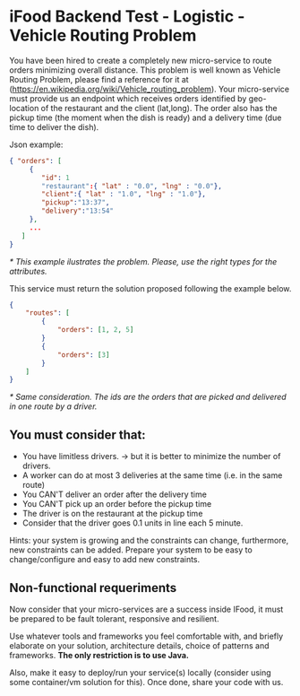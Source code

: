 # iFood Backend Test - Logistic - Vehicle Routing Problem

You have been hired to create a completely new micro-service to route orders minimizing overall distance. This problem is well known as Vehicle Routing Problem, please find a reference for it at (https://en.wikipedia.org/wiki/Vehicle_routing_problem). 
Your micro-service must provide us an endpoint which receives orders identified by geo-location of the restaurant and the client (lat,long).
The order also has the pickup time (the moment when the dish is ready) and a delivery time (due time to deliver the dish).

Json example:
```json
{ "orders": [  
     { 
        "id": 1 
        "restaurant":{ "lat" : "0.0", "lng" : "0.0"},
        "client":{ "lat" : "1.0", "lng" : "1.0"},
        "pickup":"13:37",
        "delivery":"13:54"
     },
     ...
   ]
}
```
_* This example ilustrates the problem. Please, use the right types for the attributes._

This service must return the solution proposed following the example below.
```json
{
	"routes": [
		{
			"orders": [1, 2, 5]
		}
		{
			"orders": [3]
		}
	]
}
```
_* Same consideration.
The ids are the orders that are picked and delivered in one route by a driver._


## You must consider that:

- You have limitless drivers.
	-> but it is better to minimize the number of drivers.
- A worker can do at most 3 deliveries at the same time (i.e. in the same route)
- You CAN'T deliver an order after the delivery time
- You CAN'T pick up an order before the pickup time
- The driver is on the restaurant at the pickup time
- Consider that the driver goes 0.1 units in line each 5 minute.

Hints: your system is growing and the constraints can change, furthermore, new constraints can be added. Prepare your system to be easy to change/configure and easy to add new constraints.

## Non-functional requeriments

Now consider that your micro-services are a success inside IFood, it must be prepared to be fault tolerant, responsive and resilient.

Use whatever tools and frameworks you feel comfortable with, and briefly elaborate on your solution, architecture details, choice of patterns and frameworks.
	**The only restriction is to use Java.**

Also, make it easy to deploy/run your service(s) locally (consider using some container/vm solution for this). Once done, share your code with us.
